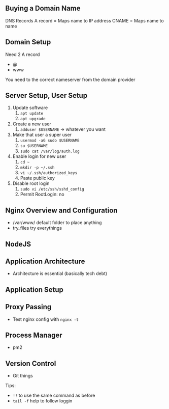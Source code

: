 ## Buying a Domain Name

DNS Records
A record = Maps name to IP address
CNAME = Maps name to name

## Domain Setup

Need 2 A record
- @
- www

You need to the correct nameserver from the domain provider

## Server Setup, User Setup
1. Update software
	1. `apt update`
	2. `apt upgrade`
1. Create a new user
	1. `adduser $USERNAME` -> whatever you want
1. Make that user a super user
	1. `usermod -aG sudo $USERNAME`
	2. `su $USERNAME`
	3. `sudo cat /var/log/auth.log`
2. Enable login for new user
	1. `cd ~`
	2. `mkdir -p ~/.ssh`
	3. `vi ~/.ssh/authorized_keys`
	4. Paste public key
3. Disable root login
	1. `sudo vi /etc/ssh/sshd_config`
	2. Permit RootLogin: no

## Nginx Overview and Configuration
- /var/www/ default folder to place anything
- try_files try everythings

## NodeJS

## Application Architecture
- Architecture is essential (basically tech debt)


## Application Setup

## Proxy Passing
- Test nginx config with `nginx -t`

## Process Manager
- pm2

## Version Control
- Git things




Tips: 
- `!!` to use the same command as before
- `tail -f` help to follow loggin

